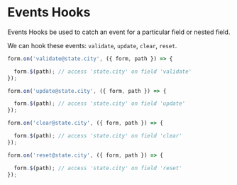 # Events Hooks

Events Hooks be used to catch an event for a particular field or nested field.

We can hook these events: `validate`, `update`, `clear`, `reset`.

```javascript
form.on('validate@state.city', ({ form, path }) => {

  form.$(path); // access 'state.city' on field 'validate'
});
```

```javascript
form.on('update@state.city', ({ form, path }) => {

  form.$(path); // access 'state.city' on field 'update'
});
```

```javascript
form.on('clear@state.city', ({ form, path }) => {

  form.$(path); // access 'state.city' on field 'clear'
});
```

```javascript
form.on('reset@state.city', ({ form, path }) => {

  form.$(path); // access 'state.city' on field 'reset'
});
```
